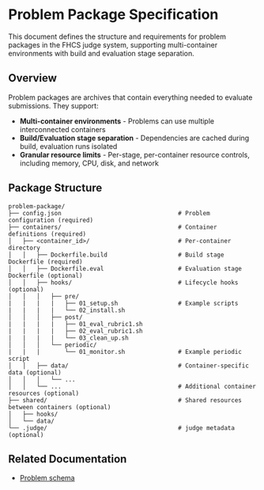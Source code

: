 # Problem Package Specification

This document defines the structure and requirements for problem packages in the FHCS judge system, supporting multi-container environments with build and evaluation stage separation.

## Overview

Problem packages are archives that contain everything needed to evaluate submissions. They support:

- **Multi-container environments** - Problems can use multiple interconnected containers
- **Build/Evaluation stage separation** - Dependencies are cached during build, evaluation runs isolated
- **Granular resource limits** - Per-stage, per-container resource controls, including memory, CPU, disk, and network

## Package Structure

```
problem-package/
├── config.json                                 # Problem configuration (required)
├── containers/                                 # Container definitions (required)
│   ├── <container_id>/                         # Per-container directory
│   │   ├── Dockerfile.build                    # Build stage Dockerfile (required)
│   │   ├── Dockerfile.eval                     # Evaluation stage Dockerfile (optional)
│   │   ├── hooks/                              # Lifecycle hooks (optional)
│   │   │   ├── pre/
|   |   |   |   ├── 01_setup.sh                 # Example scripts
|   |   |   |   └── 02_install.sh
│   │   │   ├── post/
|   |   |   |   ├── 01_eval_rubric1.sh
|   |   |   |   ├── 02_eval_rubric1.sh
|   |   |   |   └── 03_clean_up.sh
│   │   │   └── periodic/
|   |   |       └── 01_monitor.sh               # Example periodic script
│   │   ├── data/                               # Container-specific data (optional)
│   │   │   └── ...
│   │   └── ...                                 # Additional container resources (optional)
├── shared/                                     # Shared resources between containers (optional)
│   ├── hooks/
│   └── data/
└── .judge/                                     # judge metadata (optional)
```

## Related Documentation

- [Problem schema](problem.schema.json)
